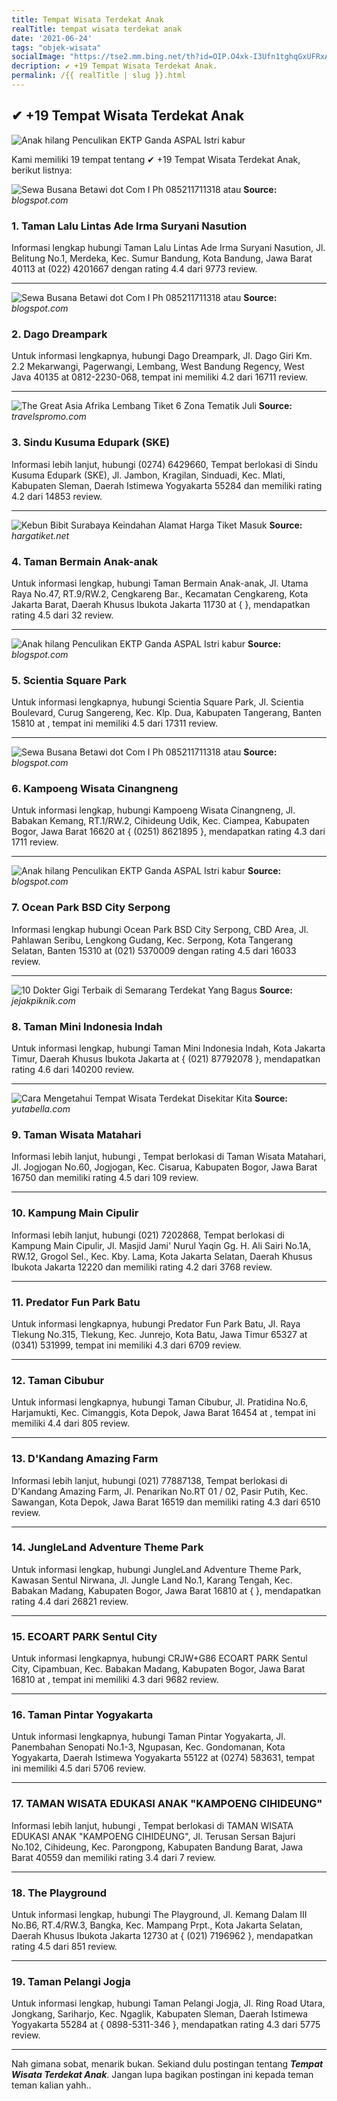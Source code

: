 ```yaml
---
title: Tempat Wisata Terdekat Anak
realTitle: tempat wisata terdekat anak
date: '2021-06-24'
tags: "objek-wisata"
socialImage: "https://tse2.mm.bing.net/th?id=OIP.O4xk-I3Ufn1tghqGxUFRxAHaJS&amp;pid=15.1"
decription: ✔ +19 Tempat Wisata Terdekat Anak.
permalink: /{{ realTitle | slug }}.html
---
```


## ✔ +19 Tempat Wisata Terdekat Anak

![Anak hilang Penculikan EKTP Ganda  ASPAL Istri kabur ](https://2.bp.blogspot.com/-oT0dhernYCY/V_pXojRTAfI/AAAAAAAAAL8/a31nvYIxP5Qf5gIxdxUw4phQr7sP7fZBACLcB/s1600/A%2BPOLISI%2BNANA%2B998.jpg)



Kami memiliki 19 tempat tentang ✔ +19 Tempat Wisata Terdekat Anak, berikut listnya:



![Sewa Busana Betawi dot Com I Ph 085211711318 atau ](https://tse1.mm.bing.net/th?id=OIP.JWSdCcmXRItFZPIH0Y625AAAAA&amp;pid=15.1)
**Source:** _blogspot.com_


### 1. Taman Lalu Lintas Ade Irma Suryani Nasution



Informasi lengkap hubungi Taman Lalu Lintas Ade Irma Suryani Nasution, Jl. Belitung No.1, Merdeka, Kec. Sumur Bandung, Kota Bandung, Jawa Barat 40113 at (022) 4201667 dengan rating 4.4 dari 9773 review.

---


![Sewa Busana Betawi dot Com I Ph 085211711318 atau ](https://tse1.mm.bing.net/th?id=OIP.lC49U08_Xu2FX9Cc87GgnwHaLH&amp;pid=15.1)
**Source:** _blogspot.com_


### 2. Dago Dreampark



Untuk informasi lengkapnya, hubungi Dago Dreampark, Jl. Dago Giri Km. 2.2 Mekarwangi, Pagerwangi, Lembang, West Bandung Regency, West Java 40135 at 0812-2230-068, tempat ini memiliki 4.2 dari 16711 review.

---


![The Great Asia Afrika Lembang Tiket  6 Zona Tematik Juli ](https://tse4.mm.bing.net/th?id=OIP.0JWGQY4FgYUS0vIAyifgDQHaE8&amp;pid=15.1)
**Source:** _travelspromo.com_


### 3. Sindu Kusuma Edupark (SKE)



Informasi lebih lanjut, hubungi (0274) 6429660, Tempat berlokasi di Sindu Kusuma Edupark (SKE), Jl. Jambon, Kragilan, Sinduadi, Kec. Mlati, Kabupaten Sleman, Daerah Istimewa Yogyakarta 55284 dan memiliki rating 4.2 dari 14853 review.

---


![ Kebun Bibit Surabaya Keindahan Alamat Harga Tiket Masuk](https://tse3.mm.bing.net/th?id=OIP.5kWHJcqU6Dgb3GsW46B-owHaEK&amp;pid=15.1)
**Source:** _hargatiket.net_


### 4. Taman Bermain Anak-anak



Untuk informasi lengkap, hubungi Taman Bermain Anak-anak, Jl. Utama Raya No.47, RT.9/RW.2, Cengkareng Bar., Kecamatan Cengkareng, Kota Jakarta Barat, Daerah Khusus Ibukota Jakarta 11730 at {  }, mendapatkan rating 4.5 dari 32 review.

---


![Anak hilang Penculikan EKTP Ganda  ASPAL Istri kabur ](https://tse2.mm.bing.net/th?id=OIP.XXyG9zXUfu13KJjIt8RkggDfEY&amp;pid=15.1)
**Source:** _blogspot.com_


### 5. Scientia Square Park



Untuk informasi lengkapnya, hubungi Scientia Square Park, Jl. Scientia Boulevard, Curug Sangereng, Kec. Klp. Dua, Kabupaten Tangerang, Banten 15810 at , tempat ini memiliki 4.5 dari 17311 review.

---


![Sewa Busana Betawi dot Com I Ph 085211711318 atau ](https://tse3.mm.bing.net/th?id=OIP.JLS_UNGb50a_zekfJAYERwHaLH&amp;pid=15.1)
**Source:** _blogspot.com_


### 6. Kampoeng Wisata Cinangneng



Untuk informasi lengkap, hubungi Kampoeng Wisata Cinangneng, Jl. Babakan Kemang, RT.1/RW.2, Cihideung Udik, Kec. Ciampea, Kabupaten Bogor, Jawa Barat 16620 at { (0251) 8621895 }, mendapatkan rating 4.3 dari 1711 review.

---


![Anak hilang Penculikan EKTP Ganda  ASPAL Istri kabur ](https://tse4.mm.bing.net/th?id=OIP.mOHMOCWyylttpDqDy50QAgHaK5&amp;pid=15.1)
**Source:** _blogspot.com_


### 7. Ocean Park BSD City Serpong



Informasi lengkap hubungi Ocean Park BSD City Serpong, CBD Area, Jl. Pahlawan Seribu, Lengkong Gudang, Kec. Serpong, Kota Tangerang Selatan, Banten 15310 at (021) 5370009 dengan rating 4.5 dari 16033 review.

---


![10 Dokter Gigi Terbaik di Semarang Terdekat Yang Bagus ](https://tse4.mm.bing.net/th?id=OIP.4z-YHOBMeD4s1f3yYW0mOwHaEd&amp;pid=15.1)
**Source:** _jejakpiknik.com_


### 8. Taman Mini Indonesia Indah



Untuk informasi lengkap, hubungi Taman Mini Indonesia Indah, Kota Jakarta Timur, Daerah Khusus Ibukota Jakarta at { (021) 87792078 }, mendapatkan rating 4.6 dari 140200 review.

---


![Cara Mengetahui Tempat Wisata Terdekat Disekitar Kita ](https://tse4.mm.bing.net/th?id=OIP.BOnZEi6h0KiqqQkVBp8rHAHaEz&amp;pid=15.1)
**Source:** _yutabella.com_


### 9. Taman Wisata Matahari



Informasi lebih lanjut, hubungi , Tempat berlokasi di Taman Wisata Matahari, Jl. Jogjogan No.60, Jogjogan, Kec. Cisarua, Kabupaten Bogor, Jawa Barat 16750 dan memiliki rating 4.5 dari 109 review.

---


### 10. Kampung Main Cipulir



Informasi lebih lanjut, hubungi (021) 7202868, Tempat berlokasi di Kampung Main Cipulir, Jl. Masjid Jami&#039; Nurul Yaqin Gg. H. Ali Sairi No.1A, RW.12, Grogol Sel., Kec. Kby. Lama, Kota Jakarta Selatan, Daerah Khusus Ibukota Jakarta 12220 dan memiliki rating 4.2 dari 3768 review.

---


### 11. Predator Fun Park Batu



Untuk informasi lengkapnya, hubungi Predator Fun Park Batu, Jl. Raya Tlekung No.315, Tlekung, Kec. Junrejo, Kota Batu, Jawa Timur 65327 at (0341) 531999, tempat ini memiliki 4.3 dari 6709 review.

---


### 12. Taman Cibubur



Untuk informasi lengkapnya, hubungi Taman Cibubur, Jl. Pratidina No.6, Harjamukti, Kec. Cimanggis, Kota Depok, Jawa Barat 16454 at , tempat ini memiliki 4.4 dari 805 review.

---


### 13. D&#039;Kandang Amazing Farm



Informasi lebih lanjut, hubungi (021) 77887138, Tempat berlokasi di D&#039;Kandang Amazing Farm, Jl. Penarikan No.RT 01 / 02, Pasir Putih, Kec. Sawangan, Kota Depok, Jawa Barat 16519 dan memiliki rating 4.3 dari 6510 review.

---


### 14. JungleLand Adventure Theme Park



Untuk informasi lengkap, hubungi JungleLand Adventure Theme Park, Kawasan Sentul Nirwana, Jl. Jungle Land No.1, Karang Tengah, Kec. Babakan Madang, Kabupaten Bogor, Jawa Barat 16810 at {  }, mendapatkan rating 4.4 dari 26821 review.

---


### 15. ECOART PARK Sentul City



Untuk informasi lengkapnya, hubungi CRJW+G86 ECOART PARK Sentul City, Cipambuan, Kec. Babakan Madang, Kabupaten Bogor, Jawa Barat 16810 at , tempat ini memiliki 4.3 dari 9682 review.

---


### 16. Taman Pintar Yogyakarta



Untuk informasi lengkapnya, hubungi Taman Pintar Yogyakarta, Jl. Panembahan Senopati No.1-3, Ngupasan, Kec. Gondomanan, Kota Yogyakarta, Daerah Istimewa Yogyakarta 55122 at (0274) 583631, tempat ini memiliki 4.5 dari 5706 review.

---


### 17. TAMAN WISATA EDUKASI ANAK &quot;KAMPOENG CIHIDEUNG&quot;



Informasi lebih lanjut, hubungi , Tempat berlokasi di TAMAN WISATA EDUKASI ANAK &quot;KAMPOENG CIHIDEUNG&quot;, Jl. Terusan Sersan Bajuri No.102, Cihideung, Kec. Parongpong, Kabupaten Bandung Barat, Jawa Barat 40559 dan memiliki rating 3.4 dari 7 review.

---


### 18. The Playground



Untuk informasi lengkap, hubungi The Playground, Jl. Kemang Dalam III No.B6, RT.4/RW.3, Bangka, Kec. Mampang Prpt., Kota Jakarta Selatan, Daerah Khusus Ibukota Jakarta 12730 at { (021) 7196962 }, mendapatkan rating 4.5 dari 851 review.

---


### 19. Taman Pelangi Jogja



Untuk informasi lengkap, hubungi Taman Pelangi Jogja, Jl. Ring Road Utara, Jongkang, Sariharjo, Kec. Ngaglik, Kabupaten Sleman, Daerah Istimewa Yogyakarta 55284 at { 0898-5311-346 }, mendapatkan rating 4.3 dari 5775 review.

---









Nah gimana sobat, menarik bukan. Sekiand dulu postingan tentang ***Tempat Wisata Terdekat Anak***. Jangan lupa bagikan postingan ini kepada teman teman kalian yahh..
